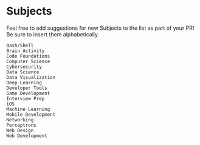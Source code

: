 # Subjects

Feel free to add suggestions for new Subjects to the list as part of your PR! Be sure to insert them alphabetically.

```
Bash/Shell
Brain Activity
Code Foundations
Computer Science
Cybersecurity
Data Science
Data Visualization
Deep Learning
Developer Tools
Game Development
Interview Prep
iOS
Machine Learning
Mobile Development
Networking
Perceptrons
Web Design
Web Development
```
